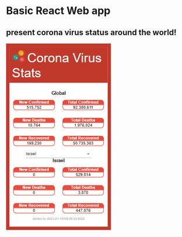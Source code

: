 # Basic React Web app
## present corona virus status around the world! 


![screenshot](/public/corona-stats.PNG)
